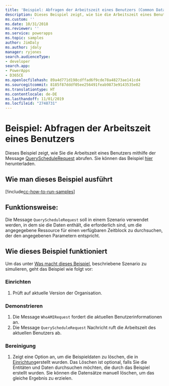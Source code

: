 ```yaml
---
title: 'Beispiel: Abfragen der Arbeitszeit eines Benutzers (Common Data Service) | Microsoft-Dokumentation'
description: Dieses Beispiel zeigt, wie Sie die Arbeitszeit eines Benutzers abrufen.
ms.custom: ''
ms.date: 10/31/2018
ms.reviewer: ''
ms.service: powerapps
ms.topic: samples
author: JimDaly
ms.author: jdaly
manager: ryjones
search.audienceType:
- developer
search.app:
- PowerApps
- D365CE
ms.openlocfilehash: 89a4d771d198cdffad6f9cde78a48273ae141cd4
ms.sourcegitcommit: 8185f87dddf05ee256491feab9873e9143535e02
ms.translationtype: HT
ms.contentlocale: de-DE
ms.lasthandoff: 11/01/2019
ms.locfileid: "2748731"
---
```

# <a name="sample-query-the-working-hours-of-a-user"></a>Beispiel: Abfragen der Arbeitszeit eines Benutzers

<!-- https://docs.microsoft.com/dynamics365/customer-engagement/developer/sample-query-working-hours-user -->

Dieses Beispiel zeigt, wie Sie die Arbeitszeit eines Benutzers mithilfe der Message [QueryScheduleRequest](https://docs.microsoft.com/dotnet/api/microsoft.crm.sdk.messages.queryschedulerequest?view=dynamics-general-ce-9) abrufen. Sie können das Beispiel [hier](https://github.com/Microsoft/PowerApps-Samples/tree/master/cds/orgsvc/C%23/QueryWorkingHours
) herunterladen.

## <a name="how-to-run-this-sample"></a>Wie man dieses Beispiel ausführt

[!include[cc-how-to-run-samples](../../includes/cc-how-to-run-samples.md)]

## <a name="what-this-sample-does"></a>Funktionsweise:

Die Message `QueryScheduleRequest` soll in einem Szenario verwendet werden, in dem sie die Daten enthält, die erforderlich sind, um die angegegebene Ressource für einen verfügbaren Zeitblock zu durchsuchen, der den angegebenen Parametern entspricht.

## <a name="how-this-sample-works"></a>Wie dieses Beispiel funktioniert

Um das unter [Was macht dieses Beispiel](#what-this-sample-does), beschriebene Szenario zu simulieren, geht das Beispiel wie folgt vor:

### <a name="setup"></a>Einrichten

1. Prüft auf aktuelle Version der Organisation.

### <a name="demonstrate"></a>Demonstrieren

1. Die Message `WhoAMIRequest` fordert die aktuellen Benutzerinformationen an.
2. Die Message `QueryScheduleRequest` Nachricht ruft die Arbeitszeit des aktuellen Benutzers ab.

### <a name="clean-up"></a>Bereinigung

1. Zeigt eine Option an, um die Beispieldaten zu löschen, die in [Einrichtung](#setup)erstellt wurden.
    Das Löschen ist optional, falls Sie die Entitäten und Daten durchsuchen möchten, die durch das Beispiel erstellt wurden. Sie können die Datensätze manuell löschen, um das gleiche Ergebnis zu erzielen.
